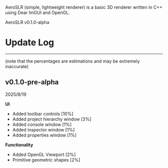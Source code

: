 AeroSLR (simple, lightweight renderer) is a basic 3D renderer written in C++ using Dear ImGUI and OpenGL.

AeroSLR v0.1.0-alpha

# Update Log
<hr>

(note that the percentages are estimations and may be extremely inaccurate)

## v0.1.0-pre-alpha

2025/8/19

**UI**

- Added toolbar controls [10%]
- Added project hierarchy window [3%]
- Added console window [1%]
- Added inspector window [1%]
- Added properties window [1%]

**Functionality**
- Added OpenGL Viewport [2%]
- Primitive geometric shapes [2%]
